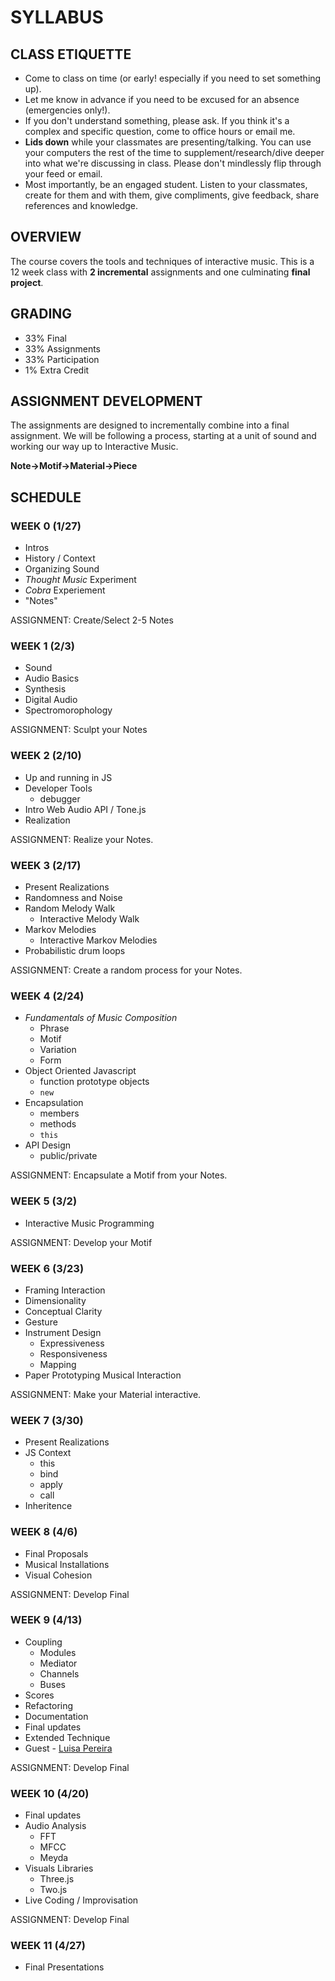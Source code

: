 # SYLLABUS

## CLASS ETIQUETTE

* Come to class on time (or early! especially if you need to set something up).
* Let me know in advance if you need to be excused for an absence (emergencies only!).
* If you don't understand something, please ask. If you think it's a complex and specific question, come to office hours or email me.
* **Lids down** while your classmates are presenting/talking. You can use your computers the rest of the time to supplement/research/dive deeper into what we're discussing in class. Please don't mindlessly flip through your feed or email. 
* Most importantly, be an engaged student. Listen to your classmates, create for them and with them, give compliments, give feedback, share references and knowledge.

## OVERVIEW

The course covers the tools and techniques of interactive music. This is a 12 week class with **2 incremental** assignments and one culminating **final project**.

## GRADING

* 33% Final
* 33% Assignments 
* 33% Participation
* 1% Extra Credit

## ASSIGNMENT DEVELOPMENT

The assignments are designed to incrementally combine into a final assignment. We will be following a process, starting at a unit of sound and working our way up to Interactive Music. 

**Note->Motif->Material->Piece** 


## SCHEDULE

### WEEK 0 (1/27)

* Intros
* History / Context
* Organizing Sound
* _Thought Music_ Experiment
* _Cobra_ Experiement
* "Notes"

ASSIGNMENT: Create/Select 2-5 Notes

### WEEK 1 (2/3)

* Sound
* Audio Basics
* Synthesis
* Digital Audio
* Spectromorophology

ASSIGNMENT: Sculpt your Notes


### WEEK 2 (2/10)

* Up and running in JS
* Developer Tools
	* debugger
* Intro Web Audio API / Tone.js
* Realization

ASSIGNMENT: Realize your Notes.


### WEEK 3 (2/17)

* Present Realizations
* Randomness and Noise
* Random Melody Walk
	* Interactive Melody Walk
* Markov Melodies
	* Interactive Markov Melodies
* Probabilistic drum loops

ASSIGNMENT: Create a random process for your Notes.


### WEEK 4 (2/24)

* _Fundamentals of Music Composition_
	* Phrase
	* Motif
	* Variation
	* Form
* Object Oriented Javascript
	* function prototype objects
	* `new`
* Encapsulation
	* members
	* methods
	* `this`
* API Design
	* public/private

ASSIGNMENT: Encapsulate a Motif from your Notes.

### WEEK 5 (3/2)

* Interactive Music Programming

ASSIGNMENT: Develop your Motif

### WEEK 6 (3/23)

* Framing Interaction
* Dimensionality
* Conceptual Clarity
* Gesture
* Instrument Design
	* Expressiveness
	* Responsiveness
	* Mapping
* Paper Prototyping Musical Interaction

ASSIGNMENT: Make your Material interactive.

### WEEK 7 (3/30)

* Present Realizations
* JS Context
	* this
	* bind
	* apply
	* call
* Inheritence

### WEEK 8 (4/6)

* Final Proposals
* Musical Installations
* Visual Cohesion

ASSIGNMENT: Develop Final

### WEEK 9 (4/13)

* Coupling
	* Modules
	* Mediator
	* Channels
	* Buses
* Scores
* Refactoring
* Documentation
* Final updates
* Extended Technique
* Guest - [Luisa Pereira](http://www.luisaph.com/)

ASSIGNMENT: Develop Final

### WEEK 10 (4/20)

* Final updates
* Audio Analysis
	* FFT
	* MFCC
	* Meyda
* Visuals Libraries
	* Three.js
	* Two.js
* Live Coding / Improvisation

ASSIGNMENT: Develop Final

### WEEK 11 (4/27)

* Final Presentations
